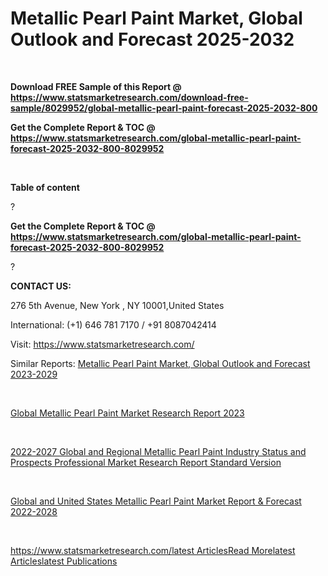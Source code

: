 <h1>Metallic Pearl Paint Market, Global Outlook and Forecast 2025-2032</h1><br/><p><strong>Download FREE Sample of this Report @ <a href="https://www.statsmarketresearch.com/download-free-sample/8029952/global-metallic-pearl-paint-forecast-2025-2032-800">https://www.statsmarketresearch.com/download-free-sample/8029952/global-metallic-pearl-paint-forecast-2025-2032-800</a></strong></p>
 
 
 
 <div><b>Get the Complete Report & TOC @ <a href="https://www.statsmarketresearch.com/global-metallic-pearl-paint-forecast-2025-2032-800-8029952">https://www.statsmarketresearch.com/global-metallic-pearl-paint-forecast-2025-2032-800-8029952</a></b></div>
 
 
 
 <p><br />
 
 <b>Table of content</b></p>
 
 
 
 <p>? </p>
 
 
 
 <div><b>Get the Complete Report & TOC @ <a href="https://www.statsmarketresearch.com/global-metallic-pearl-paint-forecast-2025-2032-800-8029952">https://www.statsmarketresearch.com/global-metallic-pearl-paint-forecast-2025-2032-800-8029952</a></b></div>
 
 
 
 <p>? </p>
 
 
 
 <p><b>CONTACT US:</b><br />
 
 276 5th Avenue, New York , NY 10001,United States<br />
 
 International: (+1) 646 781 7170 / +91 8087042414<br />
 
 Visit: <a href="https://www.statsmarketresearch.com/">https://www.statsmarketresearch.com/</a><br />
 
 Similar Reports: <a href="https://www.statsmarketresearch.com/global-metallic-pearl-paint-forecast-2025-2032-800-8029952">Metallic Pearl Paint Market, Global Outlook and Forecast 2023-2029</a><br />
 
 <br />
 
 <a href="https://www.statsmarketresearch.com/global-metallic-pearl-paint-forecast-2025-2032-800-8029952">Global Metallic Pearl Paint Market Research Report 2023</a><br />
 
 <br />
 
 <a href="https://www.statsmarketresearch.com/global-metallic-pearl-paint-forecast-2025-2032-800-8029952">2022-2027 Global and Regional Metallic Pearl Paint Industry Status and Prospects Professional Market Research Report Standard Version</a><br />
 
 <br />
 
 <a href="https://www.statsmarketresearch.com/global-metallic-pearl-paint-forecast-2025-2032-800-8029952">Global and United States Metallic Pearl Paint Market Report & Forecast 2022-2028</a><br />
 
 <br />
 
 <a href="https://gyeongbokgung.com">https://www.statsmarketresearch.com/</a><a href="https://hallyeomaritime.com">latest Articles</a><a href="https://jingwansa.com">Read More</a><a href="https://nguoiviet.jp/">latest Articles</a><a href="https://www.intelmarketresearch.com/">latest Publications</a></p>